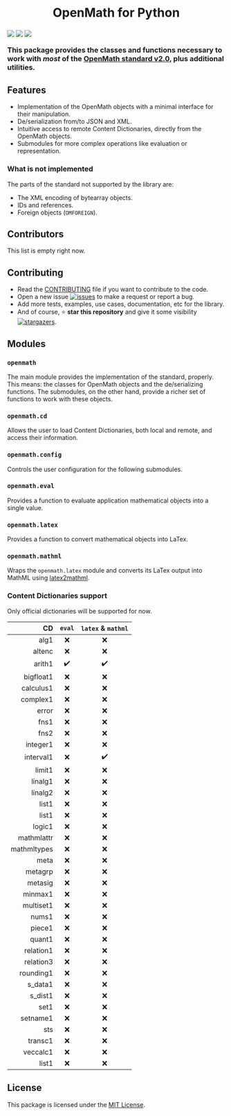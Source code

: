 
<h1 align="center">OpenMath for Python</h1>
<h3 align="center implementation of the OpenMath standard</h3>
<p align="center">
<img src="https://img.shields.io/badge/python-3.10-306998?style=for-the-badge&logo=python&logoColor=ffdc51">
<a href="https://www.openmath.org"><img src="https://img.shields.io/badge/OpenMath-2.0-5b78fd?style=for-the-badge"></a>
<!--img src="https://img.shields.io/badge/version-v1.0-informational?style=for-the-badge"/-->
<a href="LICENSE"><img src="https://img.shields.io/badge/license-MIT-informational?style=for-the-badge"/></a>
</p>

This package provides the classes and functions necessary to work with _most_ of the [OpenMath standard v2.0](https://openmath.org/standard/om20-2019-07-01/), plus additional utilities.

## Features

- Implementation of the OpenMath objects with a minimal interface for their manipulation.
- De/serialization from/to JSON and XML.
- Intuitive access to remote Content Dictionaries, directly from the OpenMath objects.
- Submodules for more complex operations like evaluation or representation.

### What is not implemented

The parts of the standard not supported by the library are:

- The XML encoding of bytearray objects.
- IDs and references.
- Foreign objects (`OMFOREIGN`).

## Contributors

This list is empty right now.

## Contributing

- Read the [CONTRIBUTING](CONTRIBUTING.md) file if you want to contribute to the code.
- Open a new issue [![issues](https://img.shields.io/github/issues/MiguelMJ/openmath?logo=github&style=social)](https://github.com/MiguelMJ/openmath/issues/new) to make a request or report a bug.
- Add more tests, examples, use cases, documentation, etc for the library.
- And of course, :star: **star this repository** and give it some visibility [![stargazers](https://img.shields.io/github/stars/MiguelMJ/openmath?logo=github&style=social)](https://github.com/MiguelMJ/openmath/stargazers).

## Modules

### `openmath`

The main module provides the implementation of the standard, properly. This means: the classes for OpenMath objects and the de/serializing functions. The submodules, on the other hand, provide a richer set of functions to work with these objects.

### `openmath.cd`

Allows the user to load Content Dictionaries, both local and remote, and access their information.

### `openmath.config`

Controls the user configuration for the following submodules.

### `openmath.eval`

Provides a function to evaluate application mathematical objects into a single value.

### `openmath.latex`

Provides a function to convert mathematical objects into LaTex.

### `openmath.mathml`

Wraps the `openmath.latex` module and converts its LaTex output into MathML using [latex2mathml](https://github.com/roniemartinez/latex2mathml).

### Content Dictionaries support

Only official dictionaries will be supported for now.

| CD | `eval`| `latex` & `mathml` |
|---:|:---:|:---:|
| alg1 | :x: | :x: |
| altenc | :x: | :x: |
| arith1 | :heavy_check_mark: | :heavy_check_mark: |
| bigfloat1 | :x: | :x: |
| calculus1 | :x: | :x: |
| complex1 | :x: | :x: |
| error | :x: | :x: |
| fns1 | :x: | :x: |
| fns2 | :x: | :x: |
| integer1 | :x: | :x: |
| interval1 | :x: | :heavy_check_mark: |
| limit1 | :x: | :x: |
| linalg1 | :x: | :x: |
| linalg2 | :x: | :x: |
| list1 | :x: | :x: |
| list1 | :x: | :x: |
| logic1 | :x: | :x: |
| mathmlattr | :x: | :x: |
| mathmltypes | :x: | :x: |
| meta | :x: | :x: |
| metagrp | :x: | :x: |
| metasig | :x: | :x: |
| minmax1 | :x: | :x: |
| multiset1 | :x: | :x: |
| nums1 | :x: | :x: |
| piece1 | :x: | :x: |
| quant1 | :x: | :x: |
| relation1 | :x: | :x: |
| relation3 | :x: | :x: |
| rounding1 | :x: | :x: |
| s_data1 | :x: | :x: |
| s_dist1 | :x: | :x: |
| set1 | :x: | :x: |
| setname1 | :x: | :x: |
| sts | :x: | :x: |
| transc1 | :x: | :x: |
| veccalc1 | :x: | :x: |
| list1 | :x: | :x: |

## License

This package is licensed under the [MIT License](LICENSE).